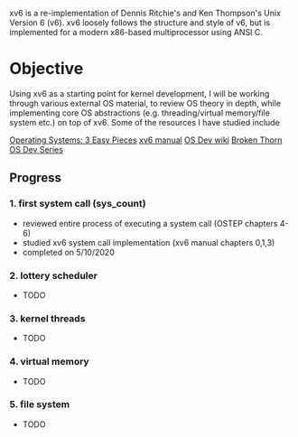 xv6 is a re-implementation of Dennis Ritchie's and Ken Thompson's Unix
Version 6 (v6).  xv6 loosely follows the structure and style of v6,
but is implemented for a modern x86-based multiprocessor using ANSI C.

# Objective

Using xv6 as a starting point for kernel development, I will be working
through various external OS material, to review OS theory in depth, while
implementing core OS abstractions (e.g. threading/virtual memory/file system
etc.) on top of xv6. Some of the resources I have studied include

[Operating Systems: 3 Easy Pieces](http://pages.cs.wisc.edu/~remzi/OSTEP/)
[xv6 manual](https://pdos.csail.mit.edu/6.828/2014/xv6/book-rev8.pdf)
[OS Dev wiki](https://wiki.osdev.org/Expanded_Main_Page)
[Broken Thorn OS Dev Series](http://www.brokenthorn.com/Resources/OSDevIndex.html)

## Progress

### 1. first system call (sys_count)

  * reviewed entire process of executing a system call (OSTEP chapters 4-6)
  * studied xv6 system call implementation (xv6 manual chapters 0,1,3)
  * completed on 5/10/2020

### 2. lottery scheduler

  * TODO

### 3. kernel threads

  * TODO

### 4. virtual memory

  * TODO

### 5. file system

  * TODO

